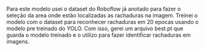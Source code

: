 Para este modelo usei o dataset do Roboflow já anotado para fazer o seleção da area onde estão localizadas as rachaduras na imagem. Treinei o modelo com o dataset para reconhecer rachaduras em 20 epocas usando o modelo pre treinado do YOLO. Com isso, gerei um arquivo best.pt que guarda o modelo treinado e o utilizo para fazer identificar rachaduras em imagens.